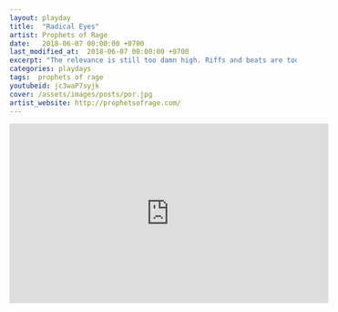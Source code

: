 ```yaml
---
layout: playday
title:  "Radical Eyes"
artist: Prophets of Rage
date:   2018-06-07 00:00:00 +0700
last_modified_at:  2018-06-07 00:00:00 +0700
excerpt: "The relevance is still too damn high. Riffs and beats are too damn tight."
categories: playdays
tags:  prophets of rage
youtubeid: jc3waP7syjk
cover: /assets/images/posts/por.jpg
artist_website: http://prophetsofrage.com/
---
```


<iframe width="560" height="315" src="https://www.youtube.com/embed/jc3waP7syjk" frameborder="0" allowfullscreen></iframe>
